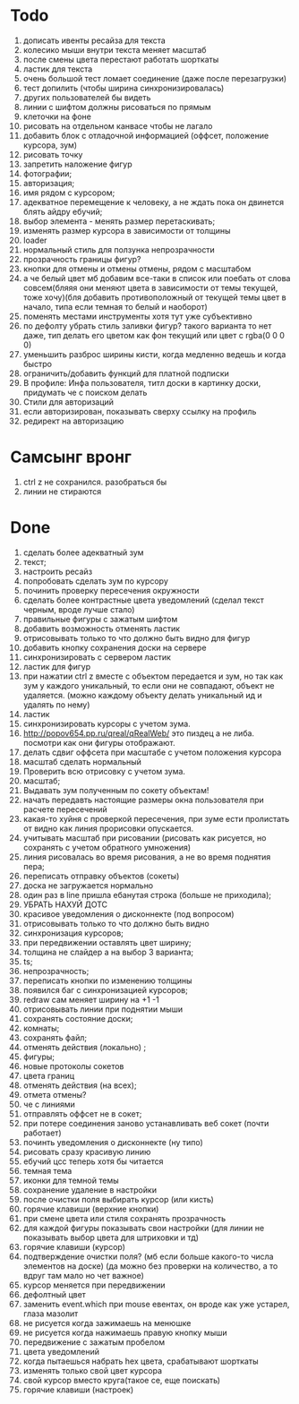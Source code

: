 # Todo

1.  дописать ивенты ресайза для текста
2.  колесико мыши внутри текста меняет масштаб
3.  после смены цвета перестают работать шорткаты
4.  ластик для текста
5.  очень большой тест ломает соединение (даже после перезагрузки)
6.  тест допилить (чтобы ширина синхронизировалась)
7.  других пользователей бы видеть
8.  линии с шифтом должны рисоваться по прямым
9.  клеточки на фоне
10. рисовать на отдельном канвасе чтобы не лагало
11. добавить блок с отладочной информацией (оффсет, положение курсора, зум)
13. рисовать точку
14. запретить наложение фигур
15. фотографии;
16. авторизация;
17. имя рядом с курсором;
18. адекватное перемещение к человеку, а не ждать пока он двинется блять айдру ебучий;
19. выбор элемента - менять размер перетаскивать;
20. изменять размер курсора в зависимости от толщины
21. loader
22. нормальный стиль для ползунка непрозрачности
23. прозрачность границы фигур?
24. кнопки для отмены и отмены отмены, рядом с масштабом
25. а че белый цвет мб добавим все-таки в список или поебать от слова совсем(бляяя они меняют цвета в зависимости от темы текущей, тоже хочу)(бля добавить противоположный от текущей темы цвет в начало, типа если темная то белый и наоборот)
26. поменять местами инструменты хотя тут уже субъективно
27. по дефолту убрать стиль заливки фигур? такого варианта то нет даже, тип делать его цветом как фон текущий или цвет с rgba(0 0 0 0)
28. уменьшить разброс ширины кисти, когда медленно ведешь и когда быстро
29. ограничить/добавить функций для платной подписки
30. В профиле: Инфа пользователя, титл доски в картинку доски, придумать че с поиском делать
31. Стили для авторизаций 
32. если авторизирован, показывать сверху ссылку на профиль
33. редирект на авторизацию

# Самсынг вронг

1. ctrl z не сохранился. разобраться бы
2. линии не стираются

# Done

1.  сделать более адекватный зум
2.  текст;
3.  настроить ресайз
4.  попробовать сделать зум по курсору
5.  починить проверку пересечения окружности
6.  сделать более контрастные цвета уведомлений (сделал текст черным, вроде лучше стало)
7.  правильные фигуры с зажатым шифтом
8.  добавить возможность отменять ластик
9.  отрисовывать только то что должно быть видно для фигур
10. добавить кнопку сохранения доски на сервере
11. синхронизировать с сервером ластик
12. ластик для фигур
13. при нажатии ctrl z вместе с объектом передается и зум, но так как зум у каждого уникальный, то если они не совпадают, объект не удаляется. (можно каждому объекту делать уникальный ид и удалять по нему)
14. ластик
15. синхронизировать курсоры с учетом зума.
16. http://popov654.pp.ru/qreal/qRealWeb/ это пиздец а не либа. посмотри как они фигуры отображают.
17. делать сдвиг оффсета при масштабе с учетом положения курсора
18. масштаб сделать нормальный
19. Проверить всю отрисовку с учетом зума.
20. масштаб;
21. Выдавать зум полученным по сокету объектам!
22. начать передавть настоящие размеры окна пользователя при расчете пересечений
23. какая-то хуйня с проверкой пересечения, при зуме ести пролистать от видно как линия прорисовки опускается.
24. учитывать масштаб при рисовании (рисовать как рисуется, но сохранять с учетом обратного умножения)
25. линия рисовалась во время рисования, а не во время поднятия пера;
26. переписать отправку объектов (сокеты)
27. доска не загружается нормально
28. один раз в line пришла ебанутая строка (больше не приходила);
29. УБРАТЬ НАХУЙ ДОТС
30. красивое уведомления о дисконнекте (под вопросом)
31. отрисовывать только то что должно быть видно
32. синхронизация курсоров;
33. при передвижении оставлять цвет ширину;
34. толщина не слайдер а на выбор 3 варианта;
35. ts;
36. непрозрачность;
37. переписать кнопки по изменению толщины
38. появился баг с синхронизацией курсоров;
39. redraw сам меняет ширину на +1 -1
40. отрисовывать линии при поднятии мыши
41. сохранять состояние доски;
42. комнаты;
43. сохранять файл;
44. отменять действия (локально) ;
45. фигуры;
46. новые протоколы сокетов
47. цвета границ
48. отменять действия (на всех);
49. отмета отмены?
50. че с линиями
51. отправлять оффсет не в сокет;
52. при потере соединения заново устанавливать веб сокет (почти работает)
53. починть уведомления о дисконнекте (ну типо)
54. рисовать сразу красивую линию
55. ебучий цсс теперь хотя бы читается
56. темная тема
57. иконки для темной темы
58. сохранение удаление в настройки
59. после очистки поля выбирать курсор (или кисть)
60. горячие клавиши (верхние кнопки)
61. при смене цвета или стиля сохранять прозрачность
62. для каждой фигуры показывать свои настройки (для линии не показывать выбор цвета для штриховки и тд)
63. горячие клавиши (курсор)
64. подтверждение очистки поля? (мб если больше какого-то числа элементов на доске) (да можно без проверки на количество, а то вдруг там мало но чет важное)
65. курсор меняется при передвижении
66. дефолтный цвет
67. заменить event.which при mouse евентах, он вроде как уже устарел, глаза мазолит
68. не рисуется когда зажимаешь на менюшке
69. не рисуется когда нажимаешь правую кнопку мыши
70. передвижение с зажатым пробелом
71. цвета уведомлений
72. когда пытаешься набрать hex цвета, срабатывают шорткаты
73. изменять только свой цвет курсора
74. свой курсор вместо круга(такое се, еще поискать)
75. горячие клавиши (настроек)
